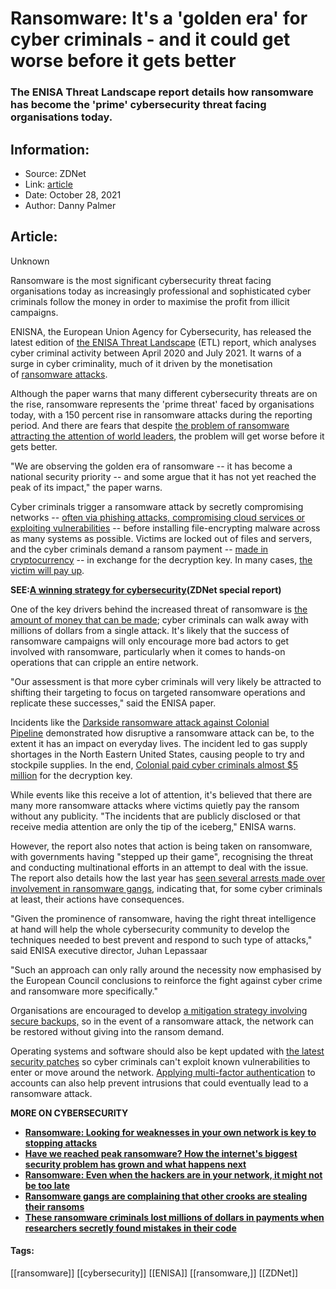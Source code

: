 # Ransomware: It's a 'golden era' for cyber criminals - and it could get worse before it gets better
### The ENISA Threat Landscape report details how ransomware has become the 'prime' cybersecurity threat facing organisations today.

## Information:
+ Source: ZDNet
+ Link: [article](https://www.zdnet.com/article/ransomware-its-a-golden-era-for-cyber-criminals-and-it-could-get-worse-before-it-gets-better/)
+ Date: October 28, 2021
+ Author: Danny Palmer


## Article:
Unknown

Ransomware is the most significant cybersecurity threat facing organisations today as increasingly professional and sophisticated cyber criminals follow the money in order to maximise the profit from illicit campaigns. 

ENISNA, the European Union Agency for Cybersecurity, has released the latest edition of [the ENISA Threat Landscape](https://www.enisa.europa.eu/news/enisa-news/hackers-for-hire-drive-the-evolution-of-the-new-enisa-threat-landscape) (ETL) report, which analyses cyber criminal activity between April 2020 and July 2021. It warns of a surge in cyber criminality, much of it driven by the monetisation of [ransomware attacks](https://www.zdnet.com/article/ransomware-an-executive-guide-to-one-of-the-biggest-menaces-on-the-web/). 


Although the paper warns that many different cybersecurity threats are on the rise, ransomware represents the 'prime threat' faced by organisations today, with a 150 percent rise in ransomware attacks during the reporting period. And there are fears that despite [the problem of ransomware attracting the attention of world leaders](https://www.zdnet.com/article/have-we-reached-peak-ransomware-how-the-internets-biggest-security-problem-has-grown-and-what-happens-next/), the problem will get worse before it gets better. 

"We are observing the golden era of ransomware -- it has become a national security priority -- and some argue that it has not yet reached the peak of its impact," the paper warns.

Cyber criminals trigger a ransomware attack by secretly compromising networks -- [often via phishing attacks, compromising cloud services or exploiting vulnerabilities](https://www.zdnet.com/article/ransomware-these-are-the-two-most-common-ways-hackers-get-inside-your-network/) -- before installing file-encrypting malware across as many systems as possible. Victims are locked out of files and servers, and the cyber criminals demand a ransom payment -- [made in cryptocurrency](https://www.zdnet.com/article/how-bitcoin-helped-fuel-an-explosion-in-ransomware-attacks/) -- in exchange for the decryption key. In many cases, [the victim will pay up](https://www.zdnet.com/article/83-of-ransomware-victims-paid-ransom-survey/).

**SEE:**[**A winning strategy for cybersecurity**](http://www.zdnet.com/topic/a-winning-strategy-for-cybersecurity/)**(ZDNet special report)**

One of the key drivers behind the increased threat of ransomware is [the amount of money that can be made](https://www.zdnet.com/article/largest-ransomware-demand-now-stands-at-30-million-as-crooks-get-bolder/); cyber criminals can walk away with millions of dollars from a single attack. It's likely that the success of ransomware campaigns will only encourage more bad actors to get involved with ransomware, particularly when it comes to hands-on operations that can cripple an entire network. 






"Our assessment is that more cyber criminals will very likely be attracted to shifting their targeting to focus on targeted ransomware operations and replicate these successes," said the ENISA paper. 

Incidents like the [Darkside ransomware attack against Colonial Pipeline](https://www.zdnet.com/article/colonial-pipeline-ransomware-attack-everything-you-need-to-know/) demonstrated how disruptive a ransomware attack can be, to the extent it has an impact on everyday lives. The incident led to gas supply shortages in the North Eastern United States, causing people to try and stockpile supplies. In the end, [Colonial paid cyber criminals almost $5 million](https://www.zdnet.com/article/colonial-pipeline-paid-close-to-5-million-in-ransomware-blackmail-payment/) for the decryption key. 

While events like this receive a lot of attention, it's believed that there are many more ransomware attacks where victims quietly pay the ransom without any publicity. "The incidents that are publicly disclosed or that receive media attention are only the tip of the iceberg," ENISA warns. 

However, the report also notes that action is being taken on ransomware, with governments having "stepped up their game", recognising the threat and conducting multinational efforts in an attempt to deal with the issue. The report also details how the last year has [seen several arrests made over involvement in ransomware gangs](https://www.zdnet.com/article/ransomware-police-arrest-two-in-operation-against-prolific-gang-that-targeted-big-businesses/), indicating that, for some cyber criminals at least, their actions have consequences.

"Given the prominence of ransomware, having the right threat intelligence at hand will help the whole cybersecurity community to develop the techniques needed to best prevent and respond to such type of attacks," said ENISA executive director, Juhan Lepassaar   

"Such an approach can only rally around the necessity now emphasised by the European Council conclusions to reinforce the fight against cyber crime and ransomware more specifically." 

Organisations are encouraged to develop [a mitigation strategy involving secure backups,](https://www.zdnet.com/article/ransomware-victims-thought-their-backups-were-safe-they-were-wrong/) so in the event of a ransomware attack, the network can be restored without giving into the ransom demand.

Operating systems and software should also be kept updated with [the latest security patches](https://www.zdnet.com/article/this-one-change-could-protect-your-systems-from-attack-so-why-dont-more-companies-do-it/) so cyber criminals can't exploit known vulnerabilities to enter or move around the network. [Applying multi-factor authentication](https://www.zdnet.com/article/multi-factor-authentication-use-it-for-all-the-people-that-access-your-network-all-the-time/) to accounts can also help prevent intrusions that could eventually lead to a ransomware attack. 

**MORE ON CYBERSECURITY**

* **[**Ransomware: Looking for weaknesses in your own network is key to stopping attacks**](https://www.zdnet.com/article/ransomware-looking-for-weaknesses-in-your-own-network-is-key-to-stopping-attacks/)**
* **[**Have we reached peak ransomware? How the internet's biggest security problem has grown and what happens next**](https://www.zdnet.com/article/have-we-reached-peak-ransomware-how-the-internets-biggest-security-problem-has-grown-and-what-happens-next/)**
* **[**Ransomware: Even when the hackers are in your network, it might not be too late**](https://www.zdnet.com/article/ransomware-even-when-the-attackers-are-in-your-network-its-not-too-late-to-fight-back/)**
* **[**Ransomware gangs are complaining that other crooks are stealing their ransoms**](https://www.zdnet.com/article/these-ransomware-crooks-are-complaining-they-are-getting-ripped-off-by-other-ransomware-crooks/)**
* [**These ransomware criminals lost millions of dollars in payments when researchers secretly found mistakes in their code**](https://www.zdnet.com/article/cybersecurity-researchers-secretly-cost-ransomware-criminals-millions-of-dollars-after-finding-mistakes-in-their-code/)





#### Tags:
[[ransomware]] [[cybersecurity]] [[ENISA]] [[ransomware,]] [[ZDNet]]
